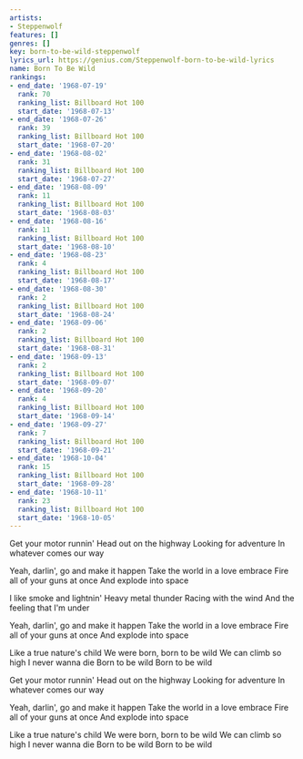 ```yaml
---
artists:
- Steppenwolf
features: []
genres: []
key: born-to-be-wild-steppenwolf
lyrics_url: https://genius.com/Steppenwolf-born-to-be-wild-lyrics
name: Born To Be Wild
rankings:
- end_date: '1968-07-19'
  rank: 70
  ranking_list: Billboard Hot 100
  start_date: '1968-07-13'
- end_date: '1968-07-26'
  rank: 39
  ranking_list: Billboard Hot 100
  start_date: '1968-07-20'
- end_date: '1968-08-02'
  rank: 31
  ranking_list: Billboard Hot 100
  start_date: '1968-07-27'
- end_date: '1968-08-09'
  rank: 11
  ranking_list: Billboard Hot 100
  start_date: '1968-08-03'
- end_date: '1968-08-16'
  rank: 11
  ranking_list: Billboard Hot 100
  start_date: '1968-08-10'
- end_date: '1968-08-23'
  rank: 4
  ranking_list: Billboard Hot 100
  start_date: '1968-08-17'
- end_date: '1968-08-30'
  rank: 2
  ranking_list: Billboard Hot 100
  start_date: '1968-08-24'
- end_date: '1968-09-06'
  rank: 2
  ranking_list: Billboard Hot 100
  start_date: '1968-08-31'
- end_date: '1968-09-13'
  rank: 2
  ranking_list: Billboard Hot 100
  start_date: '1968-09-07'
- end_date: '1968-09-20'
  rank: 4
  ranking_list: Billboard Hot 100
  start_date: '1968-09-14'
- end_date: '1968-09-27'
  rank: 7
  ranking_list: Billboard Hot 100
  start_date: '1968-09-21'
- end_date: '1968-10-04'
  rank: 15
  ranking_list: Billboard Hot 100
  start_date: '1968-09-28'
- end_date: '1968-10-11'
  rank: 23
  ranking_list: Billboard Hot 100
  start_date: '1968-10-05'
---
```

Get your motor runnin'
Head out on the highway
Looking for adventure
In whatever comes our way


Yeah, darlin', go and make it happen
Take the world in a love embrace
Fire all of your guns at once
And explode into space


I like smoke and lightnin'
Heavy metal thunder
Racing with the wind
And the feeling that I'm under


Yeah, darlin', go and make it happen
Take the world in a love embrace
Fire all of your guns at once
And explode into space


Like a true nature's child
We were born, born to be wild
We can climb so high
I never wanna die
Born to be wild
Born to be wild

Get your motor runnin'
Head out on the highway
Looking for adventure
In whatever comes our way


Yeah, darlin', go and make it happen
Take the world in a love embrace
Fire all of your guns at once
And explode into space


Like a true nature's child
We were born, born to be wild
We can climb so high
I never wanna die
Born to be wild
Born to be wild
